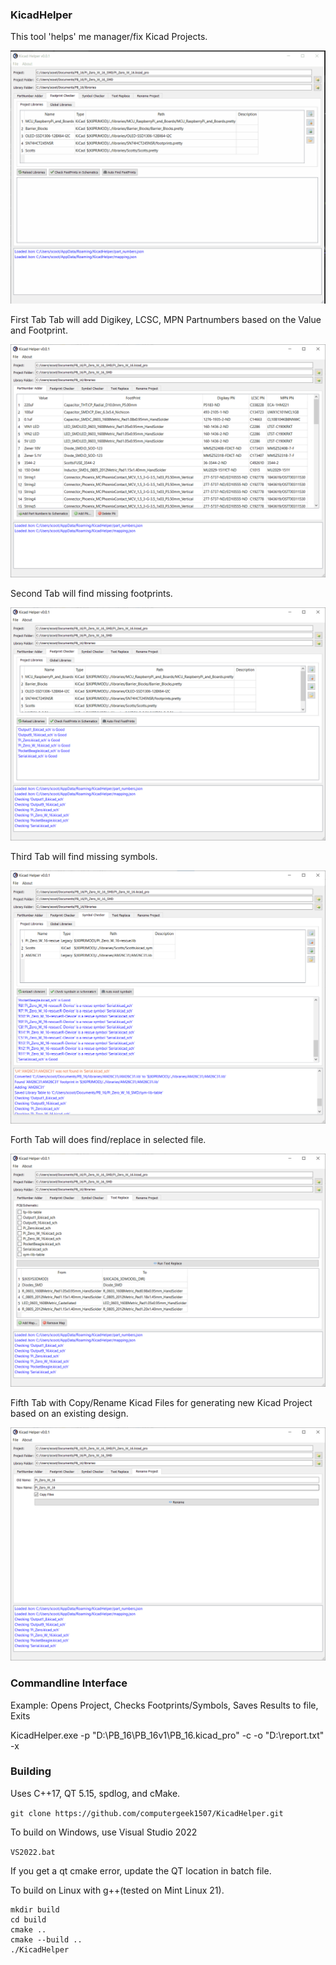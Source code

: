 ### KicadHelper

This tool 'helps' me manager/fix Kicad Projects.

![Gif](/res/images/find_fp.gif)

First Tab Tab will add Digikey, LCSC, MPN Partnumbers based on the Value and Footprint.

![Update Partnumbers Tab](/res/images/2022-08-27_10h01_27.png)

Second Tab will find missing footprints.

![Find Footprints Tab](/res/images/2022-08-27_10h01_54.png)

Third Tab will find missing symbols.

![Find Symbols Tab](/res/images/2022-08-27_10h39_02.png)

Forth Tab will does find/replace in selected file.

![Find Replace Tab](/res/images/2022-08-27_10h02_17.png)

Fifth Tab with Copy/Rename Kicad Files for generating new Kicad Project based on an existing design.

![Rename Tab](/res/images/2022-08-27_10h02_25.png)

### Commandline Interface

Example:
Opens Project, 
Checks Footprints/Symbols, 
Saves Results to file, 
Exits

KicadHelper.exe -p "D:\PB_16\PB_16v1\PB_16.kicad_pro" -c -o "D:\report.txt" -x

### Building
Uses C++17, QT 5.15, spdlog, and cMake.

```git clone https://github.com/computergeek1507/KicadHelper.git```

To build on Windows, use Visual Studio 2022

```VS2022.bat```

If you get a qt cmake error, update the QT location in batch file.

To build on Linux with g++(tested on Mint Linux 21).

```
mkdir build
cd build
cmake ..
cmake --build ..
./KicadHelper
```
